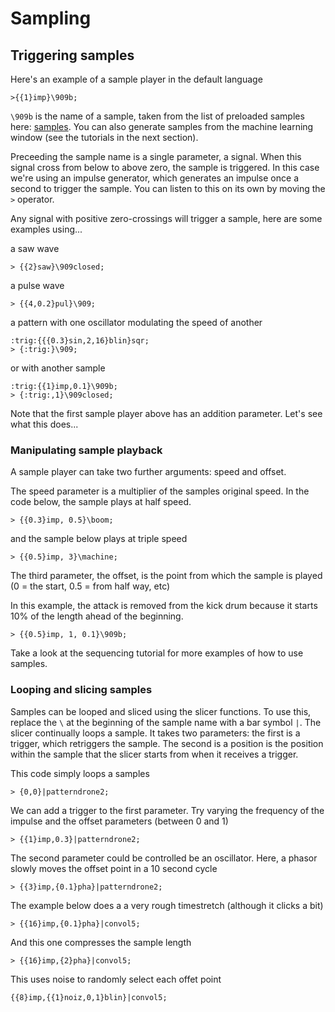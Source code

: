 # Sampling

## Triggering samples

Here's an example of a sample player in the default language

```
>{{1}imp}\909b;
```

```\909b``` is the name of a sample, taken from the list of preloaded samples here: [samples](samples).  You can also generate samples from the machine learning window (see the tutorials in the next section).

Preceeding the sample name is a single parameter, a signal. When this signal cross from below to above zero, the sample is triggered. In this case we're using an impulse generator, which generates an impulse once a second to trigger the sample.  You can listen to this on its own by moving the ```>``` operator.

Any signal with positive zero-crossings will trigger a sample, here are some examples using...

a saw wave

```
> {{2}saw}\909closed;
```

a pulse wave
```
> {{4,0.2}pul}\909;
```


a pattern with one oscillator modulating the speed of another

```
:trig:{{{0.3}sin,2,16}blin}sqr;
> {:trig:}\909;
```

or with another sample

```
:trig:{{1}imp,0.1}\909b;
> {:trig:,1}\909closed;
```

Note that the first sample player above has an addition parameter. Let's see what this does...

### Manipulating sample playback

A sample player can take two further arguments: speed and offset.

The speed parameter is a multiplier of the samples original speed. In the code below, the sample plays at half speed.

```
> {{0.3}imp, 0.5}\boom;
```

and the sample below plays at triple speed

```
> {{0.5}imp, 3}\machine;
```



The third parameter, the offset, is the point from which the sample is played (0 = the start, 0.5 = from half way, etc)

In this example, the attack is removed from the kick drum because it starts 10% of the length ahead of the beginning.

```
> {{0.5}imp, 1, 0.1}\909b;
```


Take a look at the sequencing tutorial for more examples of how to use samples.


### Looping and slicing samples

Samples can be looped and sliced using the slicer functions.  To use this, replace the ```\``` at the beginning of the sample name with a bar symbol ```|```.  The slicer continually loops a sample.  It takes two parameters: the first is a trigger, which retriggers the sample. The second is a position is the position within the sample that the slicer starts from when it receives a trigger.

This code simply loops a samples
```
> {0,0}|patterndrone2;
```

We can add a trigger to the first parameter. Try varying the frequency of the impulse and the offset parameters (between 0 and 1)

```
> {{1}imp,0.3}|patterndrone2;
```

The second parameter could be controlled be an oscillator. Here, a phasor slowly moves the offset point in a 10 second cycle

```
> {{3}imp,{0.1}pha}|patterndrone2;
```

The example below does a a very rough timestretch (although it clicks a bit)

```
> {{16}imp,{0.1}pha}|convol5;
```

And this one compresses the sample length
```
> {{16}imp,{2}pha}|convol5;
```

This uses noise to randomly select each offet point

```
{{8}imp,{{1}noiz,0,1}blin}|convol5;
```
